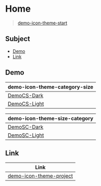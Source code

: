 

# Home

> [demo-icon-theme-start](https://samwhelp.github.io/demo-icon-theme-start/)




## Subject


* [Demo](#demo)
* [Link](#link)




## Demo

| demo-icon-theme-category-size |
| ----------------------------- |
| [DemoCS-Dark](https://github.com/samwhelp/demo-icon-theme-start/tree/main/demo/demo-icon-theme-category-size/icons/DemoCS-Dark) |
| [DemoCS-Light](https://github.com/samwhelp/demo-icon-theme-start/tree/main/demo/demo-icon-theme-category-size/icons/DemoCS-Light) |

| demo-icon-theme-size-category |
| ----------------------------- |
| [DemoSC-Dark](https://github.com/samwhelp/demo-icon-theme-start/tree/main/demo/demo-icon-theme-size-category/icons/DemoSC-Dark) |
| [DemoSC-Light](https://github.com/samwhelp/demo-icon-theme-start/tree/main/demo/demo-icon-theme-size-category/icons/DemoSC-Light) |




## Link

| Link |
| ---- |
| [demo-icon-theme-project](https://github.com/samwhelp/demo-icon-theme-project) |

